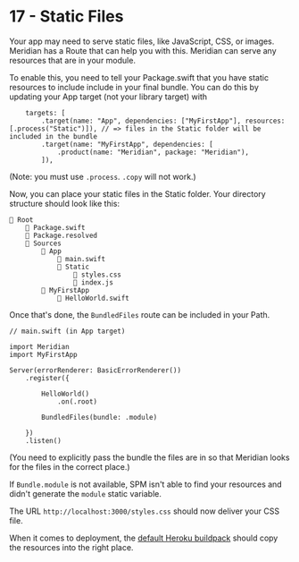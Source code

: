 # 17 - Static Files

Your app may need to serve static files, like JavaScript, CSS, or images. Meridian has a Route that can help you with this. Meridian can serve any resources that are in your module.

To enable this, you need to tell your Package.swift that you have static resources to include include in your final bundle. You can do this by updating your App target (not your library target) with 

        targets: [
            .target(name: "App", dependencies: ["MyFirstApp"], resources: [.process("Static")]), // => files in the Static folder will be included in the bundle
            .target(name: "MyFirstApp", dependencies: [
                .product(name: "Meridian", package: "Meridian"),
            ]),

(Note: you must use `.process`. `.copy` will not work.)

Now, you can place your static files in the Static folder. Your directory structure should look like this:

    📁 Root
        📄 Package.swift
        📄 Package.resolved
        📁 Sources
            📁 App
                📄 main.swift
                📁 Static
                    📄 styles.css
                    📄 index.js
            📁 MyFirstApp
                📄 HelloWorld.swift

Once that's done, the `BundledFiles` route can be included in your Path.

    // main.swift (in App target)
    
    import Meridian
    import MyFirstApp

    Server(errorRenderer: BasicErrorRenderer())
        .register({
        
            HelloWorld()
                .on(.root)
        
            BundledFiles(bundle: .module)

        })
        .listen()

(You need to explicitly pass the bundle the files are in so that Meridian looks for the files in the correct place.)

If `Bundle.module` is not available, SPM isn't able to find your resources and didn't generate the `module` static variable.

The URL `http://localhost:3000/styles.css` should now deliver your CSS file.

When it comes to deployment, the [default Heroku buildpack](https://github.com/vapor-community/heroku-buildpack) should copy the resources into the right place.
